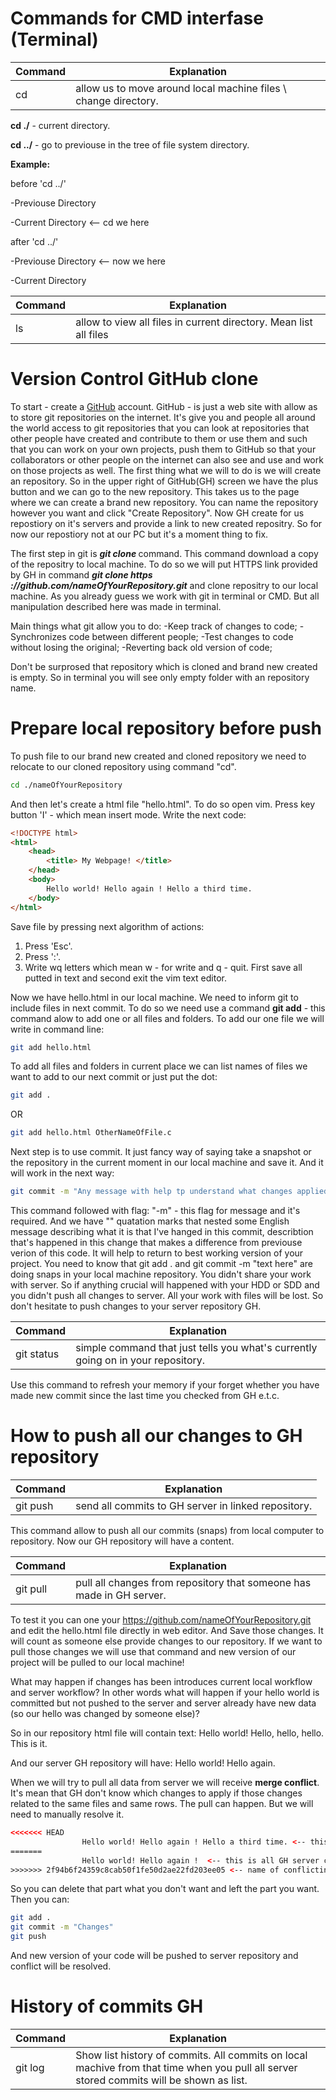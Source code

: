 # Commands for CMD interfase (Terminal)

| Command | Explanation |
|  ---    |     ---     |
|    cd   |  allow us to move around local machine files \ change directory.| 


**cd ./** \- current directory.

**cd ../** \- go to previouse in the tree of file system directory. 

**Example:**

before 'cd ../'

-Previouse Directory

-Current Directory <-- cd we here

after 'cd ../'

-Previouse Directory <-- now we here

-Current Directory

| Command | Explanation |
|  ---    |     ---     |
|    ls   |  allow to view all files in current directory. Mean list all files| 


# Version Control GitHub clone

To start - create a [GitHub](https://github.com) account. GitHub - is just a web site with allow as to store git repositories on the internet. It's give you
and people all around the world access to git repositories that you can look at repositories that other people have created and
contribute to them or use them and such that you can work on your own projects, push them to GitHub so that your collaborators or 
other people on the internet can also see and use and work on those projects as well.
The first thing what we will to do is we will create an repository. So in the upper right of GitHub(GH) screen we have the plus button
and we can go to the new repository. This takes us to the page where we can create a brand new repository. You can name the repository 
however you want and click "Create Repository". Now GH create for us repostiory on it's servers and provide a link to new created 
repositry. So for now our repostiory not at our PC but it's a moment thing to fix. 

The first step in git is ***git clone <repository url>*** command. This command download a copy of the repositry to local machine. To do 
so we will put HTTPS link provided by GH in command ***git clone https ://github.com/nameOfYourRepository.git*** and clone repositry to 
our local machine. As you already guess we work with git in terminal or CMD. But all manipulation described here was made in terminal.

Main things what git allow you to do:
-Keep track of changes to code;
-Synchronizes code between different people;
-Test changes to code without losing the original;
-Reverting back old version of code;

Don't be surprosed that repository which is cloned and brand new created is empty. So in terminal you will see only empty folder with an 
repository name.

# Prepare local repository before push

To push file to our brand new created and cloned repository we need to relocate to our cloned repository using command "cd".
```bash
cd ./nameOfYourRepository
```
And then let's create a html file "hello.html". To do so open vim. Press key button 'I' - which mean insert mode. Write the next code:
```html
<!DOCTYPE html>
<html>
	<head>
		<title> My Webpage! </title>
	</head>
	<body>
		Hello world! Hello again ! Hello a third time.
	</body>
</html>
```
Save file by pressing next algorithm of actions:
1. Press 'Esc'.
2. Press ':'.
3. Write wq letters which mean w - for write and q - quit. First save all putted in text and second exit the vim text editor.
   
Now we have hello.html in our local machine. We need to inform git to include files in next commit. To do so we need use a command
**git add** - this command alow to add one or all files and folders. To add our one file we will write in command line:
```bash
git add hello.html
```
To add all files and folders in current place we can list names of files we want to add to our next commit or just put the dot:
```bash
git add .
```
OR
```bash
git add hello.html OtherNameOfFile.c
```
Next step is to use commit. It just fancy way of saying take a snapshot or the repository in the current moment in our local machine
and save it. And it will work in the next way:
```bash
git commit -m "Any message with help tp understand what changes applied to this snapshot. To find it later."
```
This command followed with flag: "-m" - this flag for message and it's required. And we have "" quatation marks that nested some 
English message describing what it is that I've hanged in this commit, describtion that's happened in this change that makes a 
difference from previouse verion of this code. It will help to return to best working version of your project.
You need to know that git add . and git commit -m "text here" are doing snaps in your local machine repository. You didn't share your
work with server. So if anything crucial will happened with your HDD or SDD and you didn't push all changes to server. All your 
work with files will be lost. So don't hesitate to push changes to your server repository GH.


| Command | Explanation |
|  ---    |     ---     |
| git status  |  simple command that just tells you what's currently going on in your repository. |

Use this command to refresh your memory if your forget whether you have made new commit since the last time you checked from GH e.t.c.

# How to push all our changes to GH repository

| Command | Explanation |
|  ---    |     ---     |
| git push  | send all commits to GH server in linked repository. |

This command allow to push all our commits (snaps) from local computer to repository. Now our GH repository will have a content.

| Command | Explanation |
|  ---    |     ---     |
| git pull  | pull all changes from repository that someone has made in GH server. |

To test it you can one your https://github.com/nameOfYourRepository.git and edit the hello.html file directly in web editor. And 
Save those changes. It will count as someone else provide changes to our repository. If we want to pull those changes we will use
that command and new version of our project will be pulled to our local machine!

What may happen if changes has been introduces current local workflow and server workflow? In other words what will happen
if your hello world is committed but not pushed to the server and server already have new data (so our hello was changed by someone else)?

So in our repository html file will contain text:
Hello world! Hello, hello, hello. This is it.

And our server GH repository will have:
Hello world! Hello again.

When we will try to pull all data from server we will receive **merge conflict**. It's mean that GH don't know which changes
to apply if those changes related to the same files and same rows. The pull can happen. But we will need to manually resolve it.

```html
<<<<<<< HEAD
                Hello world! Hello again ! Hello a third time. <-- this is your local changes.
=======
                Hello world! Hello again !  <-- this is all GH server changes.
>>>>>>> 2f94b6f24359c8cab50f1fe50d2ae22fd203ee05 <-- name of conflicting commit. 
```

So you can delete that part what you don't want and left the part you want. Then you can:

```bash
git add .
git commit -m "Changes"
git push
```

And new version of your code will be pushed to server repository and conflict will be resolved.

# History of commits GH

| Command | Explanation |
|  ---    |     ---     |
| git log  | Show list history of commits. All commits on local machive from that time when you pull all server stored commits will be shown as list. |


